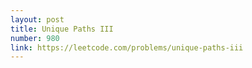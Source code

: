 ```yaml
---
layout: post
title: Unique Paths III
number: 980
link: https://leetcode.com/problems/unique-paths-iii
---
```

